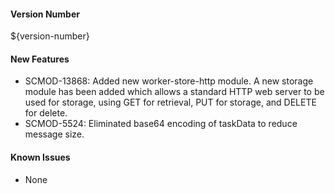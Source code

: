#### Version Number
${version-number}

#### New Features
- SCMOD-13868: Added new worker-store-http module.
  A new storage module has been added which allows a standard HTTP web server to be used for storage, using GET for retrieval, PUT
  for storage, and DELETE for delete.
- SCMOD-5524: Eliminated base64 encoding of taskData to reduce message size.

#### Known Issues
- None
